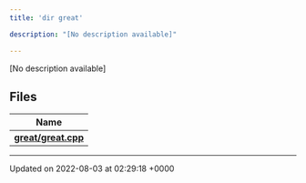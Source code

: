 ```yaml
---
title: 'dir great'

description: "[No description available]"

---
```







[No description available]

## Files

| Name           |
| -------------- |
| **[great/great.cpp](/documentation/code/darkbit_development/files/great_8cpp/#file-great.cpp)**  |






-------------------------------

Updated on 2022-08-03 at 02:29:18 +0000
